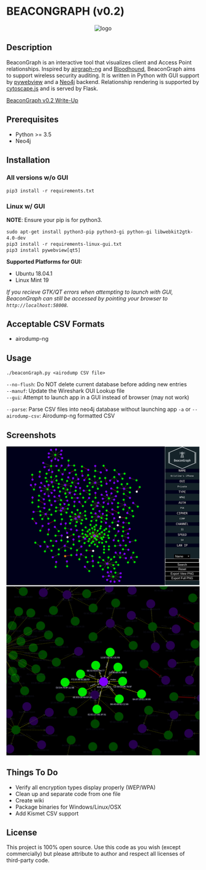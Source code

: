 # BEACONGRAPH (v0.2)

<p align='center'><img src='https://raw.githubusercontent.com/daddycocoaman/BeaconGraph/master/static/images/logo400.png' alt='logo'/></p>

## Description
BeaconGraph is an interactive tool that visualizes client and Access Point relationships. Inspired by [airgraph-ng](https://github.com/aircrack-ng/aircrack-ng/tree/master/scripts/airgraph-ng) and [Bloodhound](https://github.com/BloodHoundAD/BloodHound), BeaconGraph aims to support wireless security auditing. It is written in Python with GUI support by [pywebview](https://github.com/r0x0r/pywebview) and a [Neo4j](https://github.com/neo4j/neo4j) backend. Relationship rendering is supported by [cytoscape.js](https://github.com/cytoscape/cytoscape.js) and is served by Flask.

[BeaconGraph v0.2 Write-Up](https://daddycocoaman.com/2018/10/22/beacongraph-v0-2-released/)

## Prerequisites

- Python >= 3.5
- Neo4j

## Installation

### All versions w/o GUI
```
pip3 install -r requirements.txt
```

### Linux w/ GUI
**NOTE**: Ensure your pip is for python3.
```
sudo apt-get install python3-pip python3-gi python-gi libwebkit2gtk-4.0-dev
pip3 install -r requirements-linux-gui.txt
pip3 install pywebview[qt5]  
```

**Supported Platforms for GUI:** 
- Ubuntu 18.04.1
- Linux Mint 19

_If you recieve GTK/QT errors when attempting to launch with GUI, BeaconGraph can still be accessed by pointing your browser to `http://localhost:58008`._

## Acceptable CSV Formats
- airodump-ng

## Usage

```
./beaconGraph.py <airodump CSV file>
```

`--no-flush`: Do NOT delete current database before adding new entries<br>
`--manuf`: Update the Wireshark OUI Lookup file<br>
`--gui`: Attempt to launch app in a GUI instead of browser (may not work)

`--parse`: Parse CSV files into neo4j database without launching app
`-a` or `--airodump-csv`: Airodump-ng formatted CSV

## Screenshots
![Logo](examples/ui.png "BeaconGraph UI")
![Highlight](examples/csv1highlight.png "Highlights")


## Things To Do
- Verify all encryption types display properly (WEP/WPA)
- Clean up and separate code from one file
- Create wiki
- Package binaries for Windows/Linux/OSX
- Add Kismet CSV support

## License
This project is 100% open source. Use this code as you wish (except commercially) but please attribute to author and respect all licenses of third-party code. 


